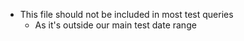 - This file should not be included in most test queries
  - As it's outside our main test date range
